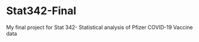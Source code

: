 # Stat342-Final
My final project for Stat 342- Statistical analysis of Pfizer COVID-19 Vaccine data
